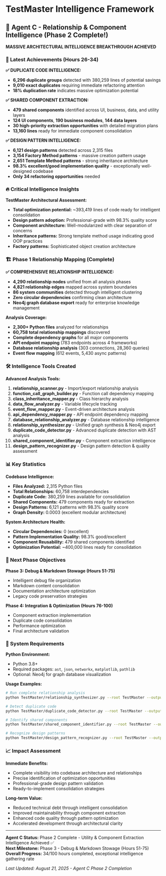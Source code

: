 # TestMaster Intelligence Framework

## 🚀 Agent C - Relationship & Component Intelligence (Phase 2 Complete!)

**MASSIVE ARCHITECTURAL INTELLIGENCE BREAKTHROUGH ACHIEVED**

### 🎯 Latest Achievements (Hours 26-34)

**✅ DUPLICATE CODE INTELLIGENCE:**
- **6,296 duplicate groups** detected with 380,259 lines of potential savings
- **9,010 exact duplicates** requiring immediate refactoring attention
- **18% duplication rate** indicates massive optimization potential

**✅ SHARED COMPONENT EXTRACTION:**
- **479 shared components** identified across UI, business, data, and utility layers
- **124 UI components**, **190 business modules**, **144 data layers**
- **30 high-priority extraction opportunities** with detailed migration plans
- **13,160 lines** ready for immediate component consolidation

**✅ DESIGN PATTERN INTELLIGENCE:**
- **6,121 design patterns** detected across 2,315 files
- **3,154 Factory Method patterns** - massive creation pattern usage
- **2,651 Template Method patterns** - strong inheritance architecture
- **98.3% excellent/good implementation quality** - exceptionally well-designed codebase
- **Only 34 refactoring opportunities** needed

### 🔥 Critical Intelligence Insights

**TestMaster Architectural Assessment:**
- **Total optimization potential:** ~393,419 lines of code ready for intelligent consolidation
- **Design pattern adoption:** Professional-grade with 98.3% quality score
- **Component architecture:** Well-modularized with clear separation of concerns
- **Inheritance patterns:** Strong template method usage indicating good OOP practices
- **Factory patterns:** Sophisticated object creation architecture

### 🏗️ Phase 1 Relationship Mapping (Complete)

**✅ COMPREHENSIVE RELATIONSHIP INTELLIGENCE:**
- **4,290 relationship nodes** unified from all analysis phases
- **4,821 relationship edges** mapped across system boundaries
- **86 system communities** detected through intelligent clustering
- **Zero circular dependencies** confirming clean architecture
- **Neo4j graph database export** ready for enterprise knowledge management

**Analysis Coverage:**
- **2,300+ Python files** analyzed for relationships
- **60,758 total relationship mappings** discovered
- **Complete dependency graphs** for all major components
- **API endpoint mapping** (783 endpoints across 4 frameworks)
- **Database relationship analysis** (303 connections, 28,360 queries)
- **Event flow mapping** (612 events, 5,430 async patterns)

### 🛠️ Intelligence Tools Created

**Advanced Analysis Tools:**
1. **relationship_scanner.py** - Import/export relationship analysis
2. **function_call_graph_builder.py** - Function call dependency mapping
3. **class_inheritance_mapper.py** - Class hierarchy analysis
4. **data_flow_analyzer.py** - Variable lifecycle tracking
5. **event_flow_mapper.py** - Event-driven architecture analysis
6. **api_dependency_mapper.py** - API endpoint dependency mapping
7. **database_relationship_analyzer.py** - Database relationship intelligence
8. **relationship_synthesizer.py** - Unified graph synthesis & Neo4j export
9. **duplicate_code_detector.py** - Advanced duplicate detection with AST analysis
10. **shared_component_identifier.py** - Component extraction intelligence
11. **design_pattern_recognizer.py** - Design pattern detection & quality assessment

### 📊 Key Statistics

**Codebase Intelligence:**
- **Files Analyzed:** 2,315 Python files
- **Total Relationships:** 60,758 interdependencies
- **Duplicate Code:** 380,259 lines available for consolidation
- **Shared Components:** 479 components ready for extraction
- **Design Patterns:** 6,121 patterns with 98.3% quality score
- **Graph Density:** 0.0003 (excellent modular architecture)

**System Architecture Health:**
- **Circular Dependencies:** 0 (excellent)
- **Pattern Implementation Quality:** 98.3% good/excellent
- **Component Reusability:** 479 shared components identified
- **Optimization Potential:** ~400,000 lines ready for consolidation

### 🎯 Next Phase Objectives

**Phase 3: Debug & Markdown Stowage (Hours 51-75)**
- Intelligent debug file organization
- Markdown content consolidation
- Documentation architecture optimization
- Legacy code preservation strategies

**Phase 4: Integration & Optimization (Hours 76-100)**
- Component extraction implementation
- Duplicate code consolidation
- Performance optimization
- Final architecture validation

### 🔧 System Requirements

**Python Environment:**
- Python 3.8+
- Required packages: `ast`, `json`, `networkx`, `matplotlib`, `pathlib`
- Optional: Neo4j for graph database visualization

**Usage Examples:**
```bash
# Run complete relationship analysis
python TestMaster/relationship_synthesizer.py --root TestMaster --output relationships.json

# Detect duplicate code
python TestMaster/duplicate_code_detector.py --root TestMaster --output duplicates.json

# Identify shared components
python TestMaster/shared_component_identifier.py --root TestMaster --output components.json

# Recognize design patterns
python TestMaster/design_pattern_recognizer.py --root TestMaster --output patterns.json
```

### 📈 Impact Assessment

**Immediate Benefits:**
- Complete visibility into codebase architecture and relationships
- Precise identification of optimization opportunities
- Professional-grade design pattern validation
- Ready-to-implement consolidation strategies

**Long-term Value:**
- Reduced technical debt through intelligent consolidation
- Improved maintainability through component extraction
- Enhanced code quality through pattern optimization
- Accelerated development through architectural clarity

---

**Agent C Status:** Phase 2 Complete - Utility & Component Extraction Intelligence Achieved ✅  
**Next Milestone:** Phase 3 - Debug & Markdown Stowage (Hours 51-75)  
**Overall Progress:** 34/100 hours completed, exceptional intelligence gathering rate

*Last Updated: August 21, 2025 - Agent C Phase 2 Completion*